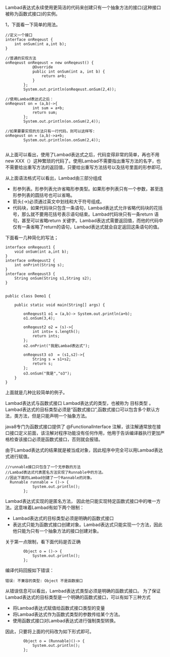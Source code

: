 Lambad表达式永续使用更简洁的代码来创建只有一个抽象方法的接口(这种接口被称为函数式接口)的实例。

1，下面看一下简单的用法。

```
//定义一个接口
interface onReqeust {
    int onSum(int a,int b);
}

//普通的实现方法
onReqeust onReqeust = new onReqeust() {
            @Override
            public int onSum(int a, int b) {
                return a+b;
            }
        };
        System.out.println(onReqeust.onSum(2,4));

//使用Lambad表达式之后：
onReqeust on = (a,b)->{
            int sum = a+b;
            return sum;
        };
        System.out.println(on.onSum(2,4));

//如果要要实现的方法只有一行代码，则可以这样写:
onReqeust on = (a,b)->a+b;
        System.out.println(on.onSum(2,4));
        
```
从上面可以看出，使用了Lambad表达式之后，代码变得非常的简单，再也不用new XXX（）这种繁琐的代码了。使用Lambad不需要指出重写方法的名字，也不需要给出重写方法的返回值，只要给出重写方法括号以及括号里面的形参即可。

从上面语法格式可以看出，Lambad由三部分组成
- 形参列表。形参列表允许省略形参类型。如果形参列表只有一个参数，甚至连形参列表的圆括号也可以省略。
- 箭头(->)必须通过英文中划线和大于符号组成。
- 代码块，如果代码块只包含一条语句，Lambad表达式允许省略代码块的花括号，那么就不要用花括号表示语句结束。Lambad代码块只有一条return 语句，甚至可以省略return 关键字。Lambad表达式需要返回值，而他的代码中仅有一条省略了return的语句，Lambad表达式就会自定返回这条语句的值。


下面看一几种简化的写法；

```
interface onReqeust1 {
    void onSum(int a,int b);
}
interface onReqeust2 {
    int onPrint(String s);
}
interface onReqeust3 {
    String onSum(String s1,String s2);
}


public class Demo1 {

    public static void main(String[] args) {

        onReqeust1 o1 = (a,b)-> System.out.println(a+b);
        o1.onSum(3,4);

        onReqeust2 o2 = (s)->{
            int ints= s.length();
            return ints;
        };
        o2.onPrint("我是Lambad表达式");

        onReqeust3 o3  = (s1,s2)->{
            String s = s1+s2;
            return s;
        };
        o3.onSum("我是","o3");
    }
}
```
上面就是几种比较简单的例子。

Lambad表达式与函数式接口
Lambad表达式的类型，也被称为 目标类型 。Lambad表达式的目标类型必须是“函数式接口”,函数式接口可以包含多个默认方法，类方法，但是只能声明一个抽象方法。

java8专门为函数式接口提供了 @FunctionalInterface 注解，该注解通常放在接口接口定义前面，该注解对程序功能没有任何作用，他用于告诉编译器执行更加严格检查该接口必须是函数式接口，否则就会报错。

由于Lambad表达式的结果就是被当成对象，因此程序中完全可以用Lambad表达式进行赋值。


```
//runnable接口只包含了一个无参数的方法
//Lambad表达式代表匿名方法实现了Runnable中的方法。
//因此下面的Lambad创建了一个Rannable的对象。
  Runnable runnable = ()-> {
            System.out.println();
        };
```


Lambad表达式实现的是匿名方法， 因此他只能实现特定函数式接口中的唯一方法。这意味着Lambad有如下两个限制：
- Lambad表达式的目标类型必须是明确的函数式接口
- 表达式只能为函数式接口创建对象。Lambad表达式只能实现一个方法，因此他只能为只有一个抽象方法的接口创建对象。

关于第一点限制，看下面代码是否正确

```
        Object o = ()-> {
            System.out.println();
        };
```
编译代码回报如下错误：

```
错误: 不兼容的类型: Object 不是函数接口
```
从错误信息可以看出，Lambad表达式类型必须是明确的函数式接口。
为了保证Lambad表达式的目标类型是一个明确的函数式接口，可以有如下三种方式
- 将Lambad表达式赋值给函数式接口类型的变量
- 将Lambad表达式作为函数式类型的参数传给某个方法。
- 使用函数式接口对Lambad表达式进行强制类型转换。

因此，只要将上面的代码改为如下形式即可。

```
        Object o = (Runnable)()-> {
            System.out.println();
        };
```
